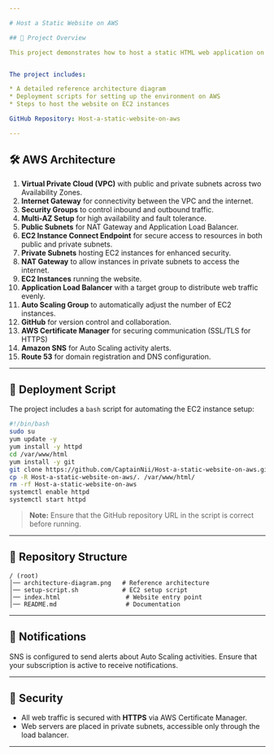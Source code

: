 ```yaml
---

# Host a Static Website on AWS

## 📌 Project Overview

This project demonstrates how to host a static HTML web application on AWS using a scalable, secure, and fault-tolerant architecture. The infrastructure leverages AWS services such as EC2, VPC, Load Balancer, Auto Scaling, Route 53, and more.


The project includes:

* A detailed reference architecture diagram
* Deployment scripts for setting up the environment on AWS
* Steps to host the website on EC2 instances

GitHub Repository: Host-a-static-website-on-aws

---
```


## 🛠 AWS Architecture

1. **Virtual Private Cloud (VPC)** with public and private subnets across two Availability Zones.
2. **Internet Gateway** for connectivity between the VPC and the internet.
3. **Security Groups** to control inbound and outbound traffic.
4. **Multi-AZ Setup** for high availability and fault tolerance.
5. **Public Subnets** for NAT Gateway and Application Load Balancer.
6. **EC2 Instance Connect Endpoint** for secure access to resources in both public and private subnets.
7. **Private Subnets** hosting EC2 instances for enhanced security.
8. **NAT Gateway** to allow instances in private subnets to access the internet.
9. **EC2 Instances** running the website.
10. **Application Load Balancer** with a target group to distribute web traffic evenly.
11. **Auto Scaling Group** to automatically adjust the number of EC2 instances.
12. **GitHub** for version control and collaboration.
13. **AWS Certificate Manager** for securing communication (SSL/TLS for HTTPS)
14. **Amazon SNS** for Auto Scaling activity alerts.
15. **Route 53** for domain registration and DNS configuration.

---

## 🚀 Deployment Script

The project includes a `bash` script for automating the EC2 instance setup:

```bash
#!/bin/bash
sudo su
yum update -y
yum install -y httpd
cd /var/www/html
yum install -y git
git clone https://github.com/CaptainNii/Host-a-static-website-on-aws.git
cp -R Host-a-static-website-on-aws/. /var/www/html/
rm -rf Host-a-static-website-on-aws
systemctl enable httpd
systemctl start httpd
```

> **Note:** Ensure that the GitHub repository URL in the script is correct before running.

---

## 📂 Repository Structure

```
/ (root)
│── architecture-diagram.png   # Reference architecture
│── setup-script.sh            # EC2 setup script
│── index.html                  # Website entry point
│── README.md                   # Documentation
```

---

## 📧 Notifications

SNS is configured to send alerts about Auto Scaling activities. Ensure that your subscription is active to receive notifications.

---

## 🔐 Security

* All web traffic is secured with **HTTPS** via AWS Certificate Manager.
* Web servers are placed in private subnets, accessible only through the load balancer.

---


